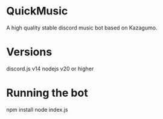 # QuickMusic
A high quality stable discord music bot based on Kazagumo.

# Versions
discord.js v14
nodejs v20 or higher

# Running the bot
npm install
node index.js
